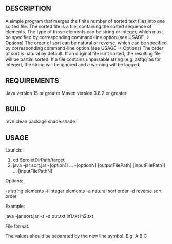 ## DESCRIPTION

 A simple program that merges the finite number of sorted text files into one sorted file.
The sorted file is a file, containing the sorted sequence of elements.
The type of those elements can be string or integer, which must be specified by corresponding command-line option.(see USAGE -> Options)
The order of sort can be natural or reverse, which can be specified by corresponding command-line option.(see USAGE -> Options)
The order of sort is natural by default.
If an original file isn't sorted, the resulting file will be partial sorted.
If a file contains unparsable string (e.g: asfqq1as for integer), the string will be ignored and a warning will be logged.

## REQUIREMENTS

Java version 15 or greater
Maven version 3.8.2 or greater

## BUILD

mvn clean package shade:shade
    
## USAGE

Launch:
1. cd $projetDirPath/target
2. java -jar sort.jar -[option1] ... -[optionN] [outputFilePath] [inputFilePath1] ... [inputFilePathN]

Options:
    
-s     string elements
-i     integer elements
-a     natural sort order
-d     reverse sort order
    
Example:
        
java -jar sort.jar -s -d out.txt in1.txt in2.txt
    
File format:
    
The values should be separated by the new line symbol. E.g:
 A
 B
 C

    
